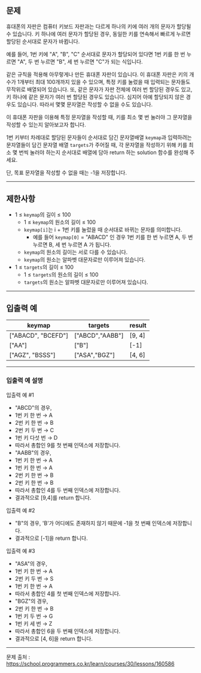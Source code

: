 ## 문제

휴대폰의 자판은 컴퓨터 키보드 자판과는 다르게 하나의 키에 여러 개의 문자가 할당될 수 있습니다. 키 하나에 여러 문자가 할당된 경우, 동일한 키를 연속해서 빠르게 누르면 할당된 순서대로 문자가 바뀝니다.

예를 들어, 1번 키에 "A", "B", "C" 순서대로 문자가 할당되어 있다면 1번 키를 한 번 누르면 "A", 두 번 누르면 "B", 세 번 누르면 "C"가 되는 식입니다.

같은 규칙을 적용해 아무렇게나 만든 휴대폰 자판이 있습니다. 이 휴대폰 자판은 키의 개수가 1개부터 최대 100개까지 있을 수 있으며, 특정 키를 눌렀을 때 입력되는 문자들도 무작위로 배열되어 있습니다. 또, 같은 문자가 자판 전체에 여러 번 할당된 경우도 있고, 키 하나에 같은 문자가 여러 번 할당된 경우도 있습니다. 심지어 아예 할당되지 않은 경우도 있습니다. 따라서 몇몇 문자열은 작성할 수 없을 수도 있습니다.

이 휴대폰 자판을 이용해 특정 문자열을 작성할 때, 키를 최소 몇 번 눌러야 그 문자열을 작성할 수 있는지 알아보고자 합니다.

1번 키부터 차례대로 할당된 문자들이 순서대로 담긴 문자열배열 `keymap`과 입력하려는 문자열들이 담긴 문자열 배열 `targets`가 주어질 때, 각 문자열을 작성하기 위해 키를 최소 몇 번씩 눌러야 하는지 순서대로 배열에 담아 return 하는 solution 함수를 완성해 주세요.

단, 목표 문자열을 작성할 수 없을 때는 -1을 저장합니다.

---

## 제한사항

- 1 ≤ `keymap`의 길이 ≤ 100
  - 1 ≤ `keymap`의 원소의 길이 ≤ 100
  - `keymap[i]`는 i + 1번 키를 눌렀을 때 순서대로 바뀌는 문자를 의미합니다.
    - 예를 들어 `keymap[0]` = "ABACD" 인 경우 1번 키를 한 번 누르면 A, 두 번 누르면 B, 세 번 누르면 A 가 됩니다.
  - `keymap`의 원소의 길이는 서로 다를 수 있습니다.
  - `keymap`의 원소는 알파벳 대문자로만 이루어져 있습니다.
- 1 ≤ `targets`의 길이 ≤ 100
  - 1 ≤ `targets`의 원소의 길이 ≤ 100
  - `targets`의 원소는 알파벳 대문자로만 이루어져 있습니다.

---

## 입출력 예

| keymap             | targets         | result |
| ------------------ | --------------- | ------ |
| ["ABACD", "BCEFD"] | ["ABCD","AABB"] | [9, 4] |
| ["AA"]             | ["B"]           | [-1]   |
| ["AGZ", "BSSS"]    | ["ASA","BGZ"]   | [4, 6] |

---

### 입출력 예 설명

입출력 예 #1

- "ABCD"의 경우,
- 1번 키 한 번 → A
- 2번 키 한 번 → B
- 2번 키 두 번 → C
- 1번 키 다섯 번 → D
- 따라서 총합인 9를 첫 번째 인덱스에 저장합니다.
- "AABB"의 경우,
- 1번 키 한 번 → A
- 1번 키 한 번 → A
- 2번 키 한 번 → B
- 2번 키 한 번 → B
- 따라서 총합인 4를 두 번째 인덱스에 저장합니다.
- 결과적으로 [9,4]를 return 합니다.

입출력 예 #2

- "B"의 경우, 'B'가 어디에도 존재하지 않기 때문에 -1을 첫 번째 인덱스에 저장합니다.
- 결과적으로 [-1]을 return 합니다.

입출력 예 #3

- "ASA"의 경우,
- 1번 키 한 번 → A
- 2번 키 두 번 → S
- 1번 키 한 번 → A
- 따라서 총합인 4를 첫 번째 인덱스에 저장합니다.
- "BGZ"의 경우,
- 2번 키 한 번 → B
- 1번 키 두 번 → G
- 1번 키 세 번 → Z
- 따라서 총합인 6을 두 번째 인덱스에 저장합니다.
- 결과적으로 [4, 6]을 return 합니다.

---

문제 출처 : https://school.programmers.co.kr/learn/courses/30/lessons/160586
